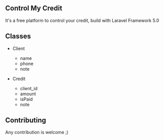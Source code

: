 ## Control My Credit

It's a free platform to control your credit, build with Laravel Framework 5.0

## Classes

* Client
    * name
    * phone
    * note

* Credit
    * client_id
    * amount
    * isPaid
    * note

## Contributing

Any contribution is welcome ;)


